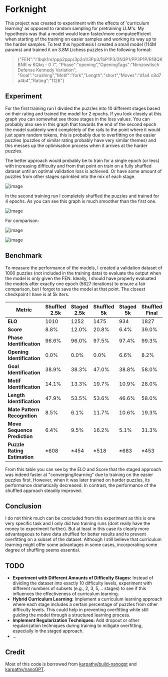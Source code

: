 # Forknight
This project was created to experiment with the effects of 'curriculum learning' as opposed to random sampling for pretraining LLM's.
My hypothesis was that a model would learn faster/more computeefficient when starting of the training on easier samples and working its way up to the harder samples.
To test this hypothesis I created a small model (114M params) and trained it on 3.8M Lichess puzzles in the following format:
> {"FEN":"r1bqk1nr/ppp2ppp/3p2n1/3Pp3/1bP1P3/2N3P1/PP3P1P/R1BQKBNR w KQkq - 0 7",
> "Phase":"opening","OpeningTags":"Nimzowitsch Defense Kennedy Variation",
> "Goal":"crushing","Motif":"fork","Length":"short","Moves":"d1a4 c8d7 a4b4","Rating":"1126"}

## Experiment
For the first training run I divided the puzzles into 10 different stages based on their rating and trained the model for 2 epochs.
If you look closely at this graph you can somewhat see those stages in the loss values.
You can probably also see in this graph that towards the end of the second epoch the model suddenly went completely of the rails to the point where it would just spam random tokens, this is probably due to overfitting on the easier puzzles (puzzles of similar rating probably have very similar themes) and this messes up the optimisation process when it arrives at the harder puzzles.

The better approach would probably be to train for a single epoch (or less) with increasing difficulty and from that point on train on a fully shuffled dataset until an optimal validation loss is achieved. Or have some amount of puzzles from other stages sprinkled into the mix of each stage.

![image](https://github.com/user-attachments/assets/ae0deb1e-103d-4800-89ec-94ee21886b49)

In the second training run I completely shuffled the puzzles and trained for 4 epochs. As you can see this graph is much smoother than the first one.

![image](https://github.com/user-attachments/assets/6242f9e1-50fd-4440-853d-481fe8463b0b)

For comparison:

![image](https://github.com/user-attachments/assets/cb955be7-e782-454e-9956-3fdb30f02108)

![image](https://github.com/user-attachments/assets/39c1b3ec-9163-4d5a-bce7-0575040fd7ff)



## Benchmark
To measure the performance of the models, I created a validation dataset of 1000 puzzles (not included in the training data) to evaluate the output when the model is only given the FEN. Ideally, I should have properly evaluated the models after exactly one epoch (5627 iterations) to ensure a fair comparison, but I forgot to save the model at that point. The closest checkpoint I have is at 5k iters.

| **Metric**                 | **Shuffled 2.5k** | **Staged 2.5k** | **Shuffled 5k** | **Staged 5k** | **Shuffled Final**| **Random Guessing** |
|----------------------------|-------------------|-----------------|-----------------|---------------|-------------------|---------------------|
| **ELO**                    | 1010              | 1252            | 1475            | 934           | 1827              | N/A                 | 
| **Score**                  | 8.8%              | 12.0%           | 20.8%           | 6.4%          | 39.0%             | N/A                 |
| **Phase Identification**   | 96.6%             | 96.0%           | 97.5%           | 97.4%         | 99.3%             | 11.11%              |
| **Opening Identification** | 0.0%              | 0.0%            | 0.0%            | 6.6%          | 8.2%              | N/A                 |
| **Goal Identification**    | 38.9%             | 38.3%           | 47.0%           | 38.8%         | 58.0%             | 25%                 |
| **Motif Identification**   | 14.1%             | 13.3%           | 19.7%           | 10.9%         | 28.0%             | 4.35%               |
| **Length Identification**  | 47.9%             | 53.5%           | 53.6%           | 46.6%         | 58.0%             | 25%                 |
| **Mate Pattern Recognition**| 8.5%             | 6.1%            | 11.7%           | 10.6%         | 19.3%             | 7.69%               |
| **Move Sequence Prediction**| 6.4%             | 9.5%            | 16.2%           | 5.1%          | 31.3%             | N/A                 |
| **Puzzle Rating Estimation**| ±608             | ±454            | ±518            | ±683          | ±453              | ±650                |

From this table you can see by the ELO and Score that the staged approach was indeed faster at "converging/learning" due to training on the easier puzzles first. However, when it was later trained on harder puzzles, its performance dramatically decreased. In contrast, the performance of the shuffled approach steadily improved.


## Conclusion
I do not think much can be concluded from this experiment as this is one very specific task and I only did two training runs (dont really have the money to experiment further). But at least in this case its clearly more advantageous to have data shuffled for better results and to prevent overfitting on a subset of the dataset. Although I still believe that curriculum learning might offer some advantages in some cases, incorporating some degree of shuffling seems essential.

## TODO 
- **Experiment with Different Amounts of Difficulty Stages:** Instead of dividing the dataset into exactly 10 difficulty levels, experiment with different numbers of subsets (e.g., 2, 3, 5,... stages) to see if this influences the effectiveness of curriculum learning.
- **Hybrid Curriculum Learning:** Implement a curriculum learning approach where each stage includes a certain percentage of puzzles from other difficulty levels. This could help in preventing overfitting while still guiding the model through a structured learning process.
- **Implement Regularization Techniques:** Add dropout or other regularization techniques during training to mitigate overfitting, especially in the staged approach.
- ...


## Credit
Most of this code is borrowed from [karpathy/build-nanogpt](https://github.com/karpathy/build-nanogpt) and [karpathy/nanoGPT](https://github.com/karpathy/nanoGPT).

